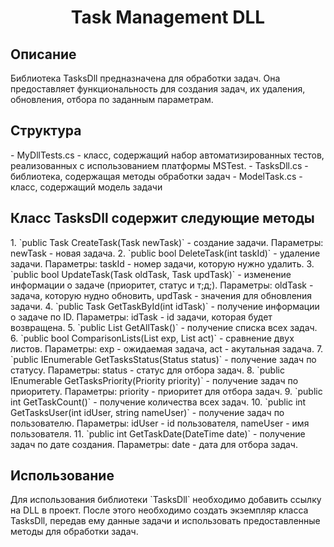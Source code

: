 <h1 align = "center"> Task Management DLL </h1>
<h2>Описание</h2>
Библиотека TasksDll предназначена для обработки задач. Она предоставляет функциональность для создания задач, их удаления, обновления, отбора по заданным параметрам.

<h2>Структура</h2>
- MyDllTests.cs - класс, содержащий набор автоматизированных тестов, реализованных с использованием платформы MSTest.
- TasksDll.cs - библиотека, содержащая методы обработки задач
- ModelTask.cs - класс, содержащий модель задачи

<h2>Класс TasksDll содержит следующие методы </h2>
1. `public Task CreateTask(Task newTask)` - создание задачи.
Параметры: newTask - новая задача.
2. `public bool DeleteTask(int taskId)` - удаление задачи.
Параметры: taskId - номер задачи, которую нужно удалить.
3. `public bool UpdateTask(Task oldTask, Task updTask)` - изменение информации о задаче (приоритет, статус и т;д;).
Параметры: oldTask - задача, которую нудно обновить, updTask - значения для обновления задачи.
4. `public Task GetTaskById(int idTask)` - получение информации о задаче по ID.
Параметры: idTask - id задачи, которая будет возвращена.
5. `public List<Task> GetAllTask()` - получение списка всех задач.
6. `public bool СomparisonLists(List<Task> exp, List<Task> act)` - сравнение двух листов.
Параметры: exp - ожидаемая задача, act - акутальная задача.
7. `public IEnumerable<Task> GetTasksStatus(Status status)` - получение задач по статусу.
Параметры: status - статус для отбора задач.
8. `public IEnumerable<Task> GetTasksPriority(Priority priority)` - получение задач по приоритету.
Параметры: priority - приоритет для отбора задач.
9. `public int GetTaskCount()` - получение количества всех задач.
10. `public int GetTasksUser(int idUser, string nameUser)` - получение задач по пользователю.
Параметры: idUser - id пользователя, nameUser - имя пользователя.
11. `public int GetTaskDate(DateTime date)` - получение задач по дате создания.
Параметры: date - дата для отбора задач.

<h2>Использование</h2>
Для использования библиотеки `TasksDll` необходимо добавить ссылку на DLL в проект. После этого необходимо создать экземпляр класса TasksDll, передав ему данные задачи и использовать предоставленные методы для обработки задач.
